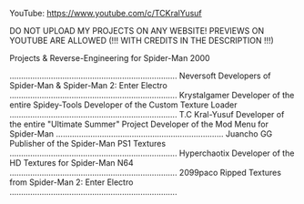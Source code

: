 YouTube: https://www.youtube.com/c/TCKralYusuf

DO NOT UPLOAD MY PROJECTS ON ANY WEBSITE!
PREVIEWS ON YOUTUBE ARE ALLOWED (!!! WITH CREDITS IN THE DESCRIPTION !!!)

Projects & Reverse-Engineering for Spider-Man 2000

.........................................................................
Neversoft
Developers of Spider-Man & Spider-Man 2: Enter Electro
.........................................................................
Krystalgamer
Developer of the entire Spidey-Tools
Developer of the Custom Texture Loader
.........................................................................
T.C Kral-Yusuf
Developer of the entire "Ultimate Summer" Project
Developer of the Mod Menu for Spider-Man
.........................................................................
Juancho GG
Publisher of the Spider-Man PS1 Textures
.........................................................................
Hyperchaotix
Developer of the HD Textures for Spider-Man N64
.........................................................................
2099paco
Ripped Textures from Spider-Man 2: Enter Electro
.........................................................................
